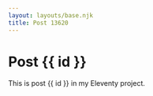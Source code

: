 ```yaml
---
layout: layouts/base.njk
title: Post 13620
---
```


# Post {{ id }}

This is post {{ id }} in my Eleventy project.
